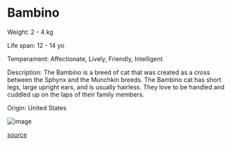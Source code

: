 # Bambino

Weight: 2 - 4 kg

Life span: 12 - 14 yo

Temperament: Affectionate, Lively, Friendly, Intelligent

Description: The Bambino is a breed of cat that was created as a cross between the Sphynx and the Munchkin breeds. The Bambino cat has short legs, large upright ears, and is usually hairless. They love to be handled and cuddled up on the laps of their family members.

Origin: United States

![image](https://cdn2.thecatapi.com/images/5AdhMjeEu.jpg)

[source](https://api.thecatapi.com/v1/breeds/bamb)
